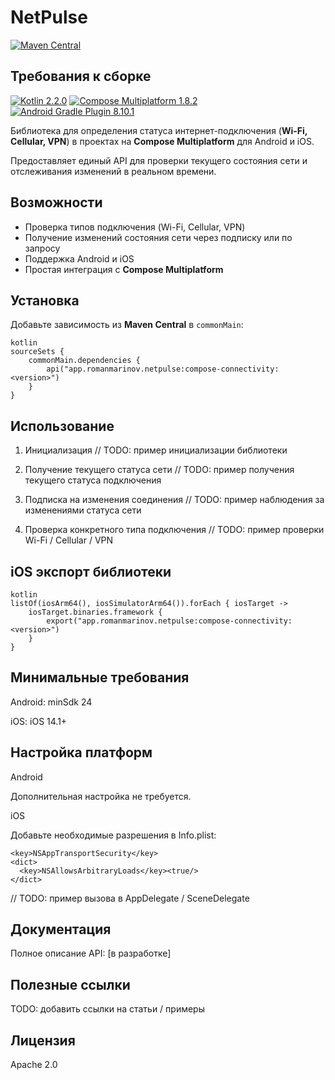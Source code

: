 # NetPulse

[![Maven Central](https://img.shields.io/maven-central/v/io.github.romanmarinov.netpulse/netpulse)](https://search.maven.org/artifact/io.github.romanmarinov.netpulse/netpulse)

## Требования к сборке

[![Kotlin 2.2.0](https://img.shields.io/badge/Kotlin-2.2.0-blue?style=flat-square)](https://kotlinlang.org/)
[![Compose Multiplatform 1.8.2](https://img.shields.io/badge/Compose%20Multiplatform-1.8.2-purple?style=flat-square)](https://github.com/JetBrains/compose-multiplatform)  
[![Android Gradle Plugin 8.10.1](https://img.shields.io/badge/Android%20Gradle%20Plugin-8.10.1-green?style=flat-square)](https://developer.android.com/studio/releases/gradle-plugin)


Библиотека для определения статуса интернет-подключения (**Wi-Fi, Cellular, VPN**) в проектах на **Compose Multiplatform** для Android и iOS.  

Предоставляет единый API для проверки текущего состояния сети и отслеживания изменений в реальном времени.

## Возможности
  
- Проверка типов подключения (Wi-Fi, Cellular, VPN)  
- Получение изменений состояния сети через подписку или по запросу
- Поддержка Android и iOS
- Простая интеграция с **Compose Multiplatform**  

## Установка

Добавьте зависимость из **Maven Central** в `commonMain`:

```
kotlin
sourceSets {
    commonMain.dependencies {
        api("app.romanmarinov.netpulse:compose-connectivity:<version>")
    }
}
```
## Использование
1. Инициализация
// TODO: пример инициализации библиотеки

2. Получение текущего статуса сети
// TODO: пример получения текущего статуса подключения

3. Подписка на изменения соединения
// TODO: пример наблюдения за изменениями статуса сети

4. Проверка конкретного типа подключения
// TODO: пример проверки Wi-Fi / Cellular / VPN

## iOS экспорт библиотеки
```
kotlin
listOf(iosArm64(), iosSimulatorArm64()).forEach { iosTarget ->
    iosTarget.binaries.framework {
        export("app.romanmarinov.netpulse:compose-connectivity:<version>")
    }
}
```
## Минимальные требования

Android: minSdk 24

iOS: iOS 14.1+

## Настройка платформ
Android

Дополнительная настройка не требуется.

iOS

Добавьте необходимые разрешения в Info.plist:
```
<key>NSAppTransportSecurity</key>
<dict>
  <key>NSAllowsArbitraryLoads</key><true/>
</dict>
```
// TODO: пример вызова в AppDelegate / SceneDelegate

## Документация

Полное описание API: [в разработке]

## Полезные ссылки

TODO: добавить ссылки на статьи / примеры

## Лицензия

Apache 2.0
